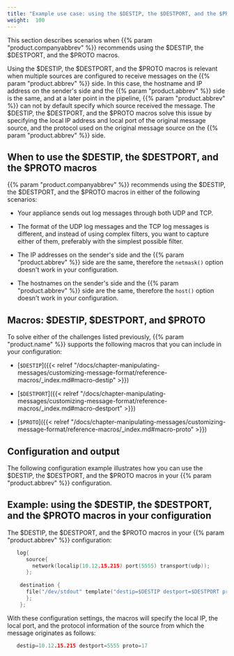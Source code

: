```yaml
---
title: "Example use case: using the $DESTIP, the $DESTPORT, and the $PROTO macros"
weight:  100
---
```

<!-- DISCLAIMER: This file is based on the syslog-ng Open Source Edition documentation https://github.com/balabit/syslog-ng-ose-guides/commit/2f4a52ee61d1ea9ad27cb4f3168b95408fddfdf2 and is used under the terms of The syslog-ng Open Source Edition Documentation License. The file has been modified by Axoflow. -->

This section describes scenarios when {{% param "product.companyabbrev" %}} recommends using the $DESTIP, the $DESTPORT, and the $PROTO macros.

Using the $DESTIP, the $DESTPORT, and the $PROTO macros is relevant when multiple sources are configured to receive messages on the {{% param "product.abbrev" %}} side. In this case, the hostname and IP address on the sender's side and the {{% param "product.abbrev" %}} side is the same, and at a later point in the pipeline, {{% param "product.abbrev" %}} can not by default specify which source received the message. The $DESTIP, the $DESTPORT, and the $PROTO macros solve this issue by specifying the local IP address and local port of the original message source, and the protocol used on the original message source on the {{% param "product.abbrev" %}} side.


## When to use the $DESTIP, the $DESTPORT, and the $PROTO macros

{{% param "product.companyabbrev" %}} recommends using the $DESTIP, the $DESTPORT, and the $PROTO macros in either of the following scenarios:

  - Your appliance sends out log messages through both UDP and TCP.

  - The format of the UDP log messages and the TCP log messages is different, and instead of using complex filters, you want to capture either of them, preferably with the simplest possible filter.

  - The IP addresses on the sender's side and the {{% param "product.abbrev" %}} side are the same, therefore the `netmask()` option doesn't work in your configuration.

  - The hostnames on the sender's side and the {{% param "product.abbrev" %}} side are the same, therefore the `host()` option doesn't work in your configuration.



## Macros: $DESTIP, $DESTPORT, and $PROTO

To solve either of the challenges listed previously, {{% param "product.name" %}} supports the following macros that you can include in your configuration:

  - [`$DESTIP`]({{< relref "/docs/chapter-manipulating-messages/customizing-message-format/reference-macros/_index.md#macro-destip" >}})

  - [`$DESTPORT`]({{< relref "/docs/chapter-manipulating-messages/customizing-message-format/reference-macros/_index.md#macro-destport" >}})

  - [`$PROTO`]({{< relref "/docs/chapter-manipulating-messages/customizing-message-format/reference-macros/_index.md#macro-proto" >}})



## Configuration and output

The following configuration example illustrates how you can use the $DESTIP, the $DESTPORT, and the $PROTO macros in your {{% param "product.abbrev" %}} configuration.


## Example: using the $DESTIP, the $DESTPORT, and the $PROTO macros in your configuration

The $DESTIP, the $DESTPORT, and the $PROTO macros in your {{% param "product.abbrev" %}} configuration:

```c
   log{ 
      source{ 
        network(localip(10.12.15.215) port(5555) transport(udp)); 
      };
    
    destination { 
      file("/dev/stdout" template("destip=$DESTIP destport=$DESTPORT proto=$PROTO\n")); 
      };
    };
```

With these configuration settings, the macros will specify the local IP, the local port, and the protocol information of the source from which the message originates as follows:

```c
   destip=10.12.15.215 destport=5555 proto=17
```


